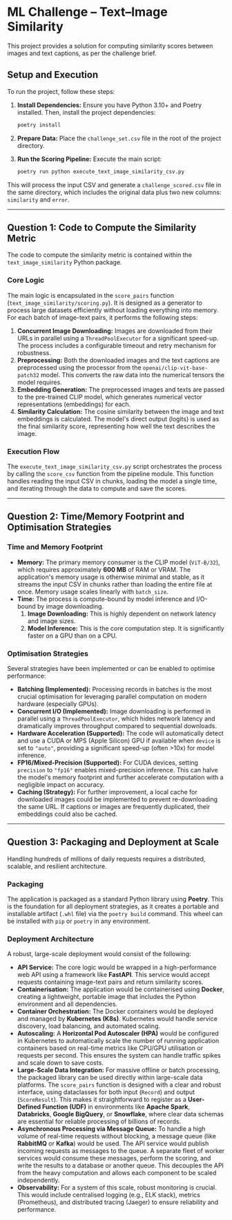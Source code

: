 # ML Challenge – Text–Image Similarity

This project provides a solution for computing similarity scores between images and text captions, as per the challenge brief.

## Setup and Execution

To run the project, follow these steps:

1.  **Install Dependencies:** Ensure you have Python 3.10+ and Poetry installed. Then, install the project dependencies:
    ```bash
    poetry install
    ```

2.  **Prepare Data:** Place the `challenge_set.csv` file in the root of the project directory.

3.  **Run the Scoring Pipeline:** Execute the main script:
    ```bash
    poetry run python execute_text_image_similarity_csv.py
    ```

This will process the input CSV and generate a `challenge_scored.csv` file in the same directory, which includes the original data plus two new columns: `similarity` and `error`.

---

## Question 1: Code to Compute the Similarity Metric

The code to compute the similarity metric is contained within the `text_image_similarity` Python package.

### Core Logic

The main logic is encapsulated in the `score_pairs` function (`text_image_similarity/scoring.py`). It is designed as a generator to process large datasets efficiently without loading everything into memory. For each batch of image-text pairs, it performs the following steps:

1.  **Concurrent Image Downloading:** Images are downloaded from their URLs in parallel using a `ThreadPoolExecutor` for a significant speed-up. The process includes a configurable timeout and retry mechanism for robustness.
2.  **Preprocessing:** Both the downloaded images and the text captions are preprocessed using the processor from the `openai/clip-vit-base-patch32` model. This converts the raw data into the numerical tensors the model requires.
3.  **Embedding Generation:** The preprocessed images and texts are passed to the pre-trained CLIP model, which generates numerical vector representations (embeddings) for each.
4.  **Similarity Calculation:** The cosine similarity between the image and text embeddings is calculated. The model's direct output (logits) is used as the final similarity score, representing how well the text describes the image.

### Execution Flow

The `execute_text_image_similarity_csv.py` script orchestrates the process by calling the `score_csv` function from the pipeline module. This function handles reading the input CSV in chunks, loading the model a single time, and iterating through the data to compute and save the scores.

---

## Question 2: Time/Memory Footprint and Optimisation Strategies

### Time and Memory Footprint

-   **Memory:** The primary memory consumer is the CLIP model (`ViT-B/32`), which requires approximately **600 MB** of RAM or VRAM. The application's memory usage is otherwise minimal and stable, as it streams the input CSV in chunks rather than loading the entire file at once. Memory usage scales linearly with `batch_size`.
-   **Time:** The process is compute-bound by model inference and I/O-bound by image downloading.
    1.  **Image Downloading:** This is highly dependent on network latency and image sizes.
    2.  **Model Inference:** This is the core computation step. It is significantly faster on a GPU than on a CPU.

### Optimisation Strategies

Several strategies have been implemented or can be enabled to optimise performance:

-   **Batching (Implemented):** Processing records in batches is the most crucial optimisation for leveraging parallel computation on modern hardware (especially GPUs).
-   **Concurrent I/O (Implemented):** Image downloading is performed in parallel using a `ThreadPoolExecutor`, which hides network latency and dramatically improves throughput compared to sequential downloads.
-   **Hardware Acceleration (Supported):** The code will automatically detect and use a CUDA or MPS (Apple Silicon) GPU if available when `device` is set to `"auto"`, providing a significant speed-up (often >10x) for model inference.
-   **FP16/Mixed-Precision (Supported):** For CUDA devices, setting `precision` to `"fp16"` enables mixed-precision inference. This can halve the model's memory footprint and further accelerate computation with a negligible impact on accuracy.
-   **Caching (Strategy):** For further improvement, a local cache for downloaded images could be implemented to prevent re-downloading the same URL. If captions or images are frequently duplicated, their embeddings could also be cached.

---

## Question 3: Packaging and Deployment at Scale

Handling hundreds of millions of daily requests requires a distributed, scalable, and resilient architecture.

### Packaging

The application is packaged as a standard Python library using **Poetry**. This is the foundation for all deployment strategies, as it creates a portable and installable artifact (`.whl` file) via the `poetry build` command. This wheel can be installed with `pip` or `poetry` in any environment.

### Deployment Architecture

A robust, large-scale deployment would consist of the following:

-   **API Service:** The core logic would be wrapped in a high-performance web API using a framework like **FastAPI**. This service would accept requests containing image-text pairs and return similarity scores.
-   **Containerisation:** The application would be containerised using **Docker**, creating a lightweight, portable image that includes the Python environment and all dependencies.
-   **Container Orchestration:** The Docker containers would be deployed and managed by **Kubernetes (K8s)**. Kubernetes would handle service discovery, load balancing, and automated scaling.
-   **Autoscaling:** A **Horizontal Pod Autoscaler (HPA)** would be configured in Kubernetes to automatically scale the number of running application containers based on real-time metrics like CPU/GPU utilisation or requests per second. This ensures the system can handle traffic spikes and scale down to save costs.
-   **Large-Scale Data Integration:** For massive offline or batch processing, the packaged library can be used directly within large-scale data platforms. The `score_pairs` function is designed with a clear and robust interface, using dataclasses for both input (`Record`) and output (`ScoreResult`). This makes it straightforward to register as a **User-Defined Function (UDF)** in environments like **Apache Spark**, **Databricks**, **Google BigQuery**, or **Snowflake**, where clear data schemas are essential for reliable processing of billions of records.
-   **Asynchronous Processing via Message Queue:** To handle a high volume of real-time requests without blocking, a message queue (like **RabbitMQ** or **Kafka**) would be used. The API service would publish incoming requests as messages to the queue. A separate fleet of worker services would consume these messages, perform the scoring, and write the results to a database or another queue. This decouples the API from the heavy computation and allows each component to be scaled independently.
-   **Observability:** For a system of this scale, robust monitoring is crucial. This would include centralised logging (e.g., ELK stack), metrics (Prometheus), and distributed tracing (Jaeger) to ensure reliability and performance.
